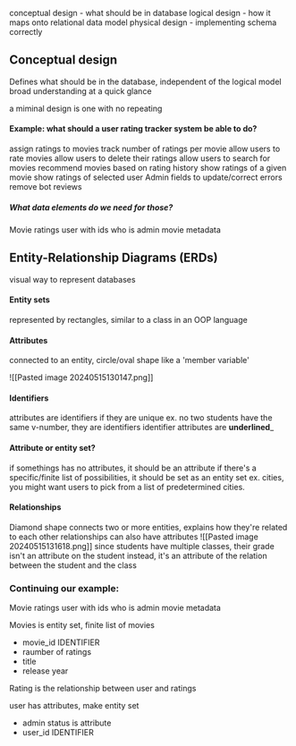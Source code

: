 conceptual design - what should be in database
logical design - how it maps onto relational data model
physical design - implementing schema correctly

## Conceptual design
Defines what should be in the database, independent of the logical model
broad understanding at a quick glance

a miminal design is one with no repeating

#### Example: what should a user rating tracker system be able to do?

assign ratings to movies
track number of ratings per movie
allow users to rate movies
allow users to delete their ratings
allow users to search for movies
recommend movies based on rating history
show ratings of a given movie
show ratings of selected user
Admin fields to update/correct errors
remove bot reviews


##### What data elements do we need for those?
Movie
ratings
user with ids
who is admin
movie metadata


## Entity-Relationship Diagrams (ERDs)
visual way to represent databases

#### Entity sets
represented by rectangles, similar to a class in an OOP language

#### Attributes
connected to an entity, circle/oval shape
like a 'member variable'

![[Pasted image 20240515130147.png]]
#### Identifiers
attributes are identifiers if they are unique
ex. no two students have the same v-number, they are identifiers
identifier attributes are __underlined___

#### Attribute or entity set?
if somethings has no attributes, it should be an attribute
if there's a specific/finite list of possibilities, it should be set as an entity set
ex. cities, you might want users to pick from a list of predetermined cities.

#### Relationships
Diamond shape
connects two or more entities, explains how they're related to each other
relationships can also have attributes
![[Pasted image 20240515131618.png]]
since students have multiple classes, their grade isn't an attribute on the student
instead, it's an attribute of the relation between the student and the class

### Continuing our example:
Movie
ratings
user with ids
who is admin
movie metadata

Movies is entity set, finite list of movies
- movie_id IDENTIFIER
- raumber of ratings
- title
- release year

Rating is the relationship between user and ratings


user has attributes, make entity set
- admin status is attribute
- user_id IDENTIFIER


